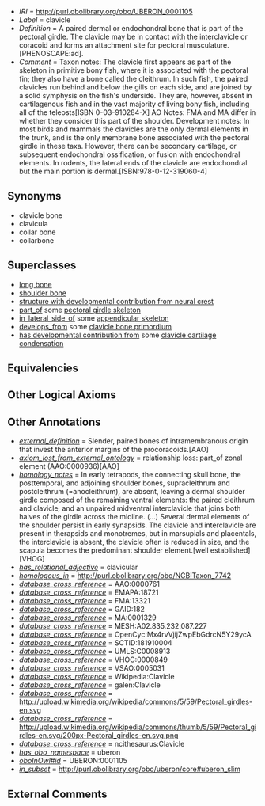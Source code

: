  * *IRI* = http://purl.obolibrary.org/obo/UBERON_0001105
 * *Label* = clavicle
 * *Definition* = A paired dermal or endochondral bone that is part of the pectoral girdle. The clavicle may be in contact with the interclavicle or coracoid and forms an attachment site for pectoral musculature. [PHENOSCAPE:ad].
 * *Comment* = Taxon notes: The clavicle first appears as part of the skeleton in primitive bony fish, where it is associated with the pectoral fin; they also have a bone called the cleithrum. In such fish, the paired clavicles run behind and below the gills on each side, and are joined by a solid symphysis on the fish's underside. They are, however, absent in cartilagenous fish and in the vast majority of living bony fish, including all of the teleosts[ISBN 0-03-910284-X] AO Notes: FMA and MA differ in whether they consider this part of the shoulder. Development notes: In most birds and mammals the clavicles are the only dermal elements in the trunk, and is the only membrane bone associated with the pectoral girdle in these taxa. However, there can be secondary cartilage, or subsequent endochondral ossification, or fusion with endochondral elements. In rodents, the lateral ends of the clavicle are endochondral but the main portion is dermal.[ISBN:978-0-12-319060-4]

## Synonyms

 * clavicle bone
 * clavicula
 * collar bone
 * collarbone

## Superclasses

 * [long bone](../../UBERON/95/UBERON_0002495.md)
 * [shoulder bone](../../UBERON/61/UBERON_0003461.md)
 * [structure with developmental contribution from neural crest](../../UBERON/14/UBERON_0010314.md)
 * [part_of](../../BFO/50/BFO_0000050.md) some [pectoral girdle skeleton](../../UBERON/31/UBERON_0007831.md)
 * [in_lateral_side_of](../../BSPO/26/BSPO_0000126.md) some [appendicular skeleton](../../UBERON/91/UBERON_0002091.md)
 * [develops_from](../../RO/02/RO_0002202.md) some [clavicle bone primordium](../../UBERON/05/UBERON_0010905.md)
 * [has developmental contribution from](../../RO/54/RO_0002254.md) some [clavicle cartilage condensation](../../UBERON/43/UBERON_0010843.md)

## Equivalencies


## Other Logical Axioms


## Other Annotations

 * *[external_definition](../../UBPROP/01/UBPROP_0000001.md)* = Slender, paired bones of intramembranous origin that invest the anterior margins of the procoracoids.[AAO]
 * *[axiom_lost_from_external_ontology](../../UBPROP/02/UBPROP_0000002.md)* = relationship loss: part_of zonal element (AAO:0000936)[AAO]
 * *[homology_notes](../../UBPROP/03/UBPROP_0000003.md)* = In early tetrapods, the connecting skull bone, the posttemporal, and adjoining shoulder bones, supracleithrum and postcleithrum (=anocleithrum), are absent, leaving a dermal shoulder girdle composed of the remaining ventral elements: the paired cleithrum and clavicle, and an unpaired midventral interclavicle that joins both halves of the girdle across the midline. (...) Several dermal elements of the shoulder persist in early synapsids. The clavicle and interclavicle are present in therapsids and monotremes, but in marsupials and placentals, the interclavicle is absent, the clavicle often is reduced in size, and the scapula becomes the predominant shoulder element.[well established][VHOG]
 * *[has_relational_adjective](../../UBPROP/07/UBPROP_0000007.md)* = clavicular
 * *[homologous_in](../../core#homologous/in/core#homologous_in.md)* = http://purl.obolibrary.org/obo/NCBITaxon_7742
 * *[database_cross_reference](../../ef/oboInOwl#hasDbXref.md)* = AAO:0000761
 * *[database_cross_reference](../../ef/oboInOwl#hasDbXref.md)* = EMAPA:18721
 * *[database_cross_reference](../../ef/oboInOwl#hasDbXref.md)* = FMA:13321
 * *[database_cross_reference](../../ef/oboInOwl#hasDbXref.md)* = GAID:182
 * *[database_cross_reference](../../ef/oboInOwl#hasDbXref.md)* = MA:0001329
 * *[database_cross_reference](../../ef/oboInOwl#hasDbXref.md)* = MESH:A02.835.232.087.227
 * *[database_cross_reference](../../ef/oboInOwl#hasDbXref.md)* = OpenCyc:Mx4rvVjijZwpEbGdrcN5Y29ycA
 * *[database_cross_reference](../../ef/oboInOwl#hasDbXref.md)* = SCTID:181910004
 * *[database_cross_reference](../../ef/oboInOwl#hasDbXref.md)* = UMLS:C0008913
 * *[database_cross_reference](../../ef/oboInOwl#hasDbXref.md)* = VHOG:0000849
 * *[database_cross_reference](../../ef/oboInOwl#hasDbXref.md)* = VSAO:0005031
 * *[database_cross_reference](../../ef/oboInOwl#hasDbXref.md)* = Wikipedia:Clavicle
 * *[database_cross_reference](../../ef/oboInOwl#hasDbXref.md)* = galen:Clavicle
 * *[database_cross_reference](../../ef/oboInOwl#hasDbXref.md)* = http://upload.wikimedia.org/wikipedia/commons/5/59/Pectoral_girdles-en.svg
 * *[database_cross_reference](../../ef/oboInOwl#hasDbXref.md)* = http://upload.wikimedia.org/wikipedia/commons/thumb/5/59/Pectoral_girdles-en.svg/200px-Pectoral_girdles-en.svg.png
 * *[database_cross_reference](../../ef/oboInOwl#hasDbXref.md)* = ncithesaurus:Clavicle
 * *[has_obo_namespace](../../ce/oboInOwl#hasOBONamespace.md)* = uberon
 * *[oboInOwl#id](../../id/oboInOwl#id.md)* = UBERON:0001105
 * *[in_subset](../../et/oboInOwl#inSubset.md)* = http://purl.obolibrary.org/obo/uberon/core#uberon_slim

## External Comments

